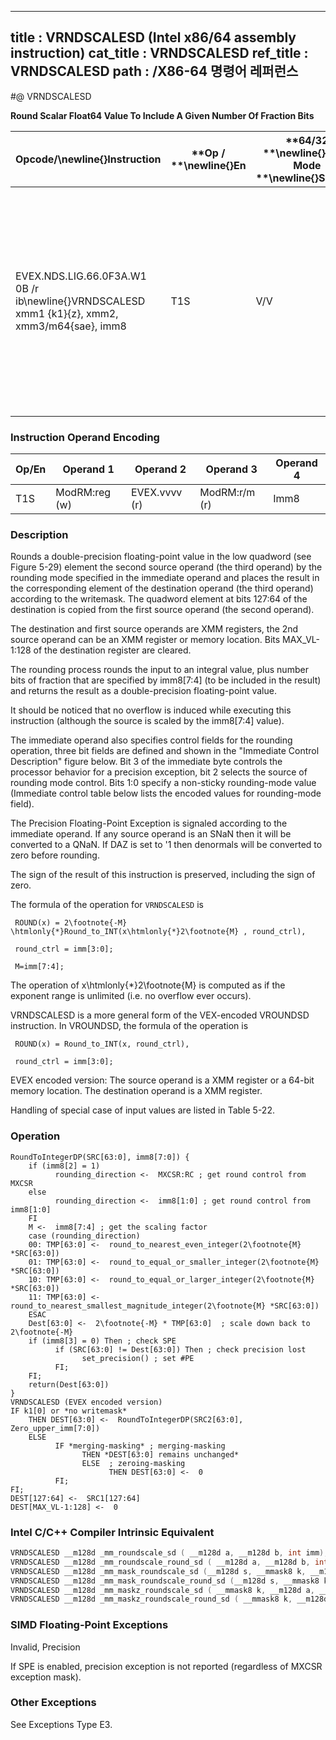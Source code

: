 ----------------------------
title : VRNDSCALESD (Intel x86/64 assembly instruction)
cat_title : VRNDSCALESD
ref_title : VRNDSCALESD
path : /X86-64 명령어 레퍼런스
----------------------------
#@ VRNDSCALESD

**Round Scalar Float64 Value To Include A Given Number Of Fraction Bits**

|**Opcode/**\newline{}**Instruction**|**Op / **\newline{}**En**|**64/32 **\newline{}**bit Mode **\newline{}**Support**|**CPUID **\newline{}**Feature **\newline{}**Flag**|**Description**|
|------------------------------------|-------------------------|------------------------------------------------------|--------------------------------------------------|---------------|
|EVEX.NDS.LIG.66.0F3A.W1 0B /r ib\newline{}VRNDSCALESD xmm1 {k1}{z}, xmm2, xmm3/m64{sae}, imm8|T1S|V/V|AVX512F|Rounds scalar double-precision floating-point value in xmm3/m64 to a number of fraction bits specified by the imm8 field. Stores the result in xmm1 register.|
### Instruction Operand Encoding


|Op/En|Operand 1 |Operand 2|Operand 3|Operand 4|
|-----|----------|---------|---------|---------|
|T1S|ModRM:reg (w)|EVEX.vvvv (r)|ModRM:r/m (r)|Imm8|
### Description


Rounds a double-precision floating-point value in the low quadword (see Figure 5-29) element the second source operand (the third operand) by the rounding mode specified in the immediate operand and places the result in the corresponding element of the destination operand (the third operand) according to the writemask. The quadword element at bits 127:64 of the destination is copied from the first source operand (the second operand).

The destination and first source operands are XMM registers, the 2nd source operand can be an XMM register or memory location. Bits MAX_VL-1:128 of the destination register are cleared.

The rounding process rounds the input to an integral value, plus number bits of fraction that are specified by imm8[7:4] (to be included in the result) and returns the result as a double-precision floating-point value.

It should be noticed that no overflow is induced while executing this instruction (although the source is scaled by the imm8[7:4] value).

The immediate operand also specifies control fields for the rounding operation, three bit fields are defined and shown in the "Immediate Control Description" figure below. Bit 3 of the immediate byte controls the processor behavior for a precision exception, bit 2 selects the source of rounding mode control. Bits 1:0 specify a non-sticky rounding-mode value (Immediate control table below lists the encoded values for rounding-mode field).

The Precision Floating-Point Exception is signaled according to the immediate operand. If any source operand is an SNaN then it will be converted to a QNaN. If DAZ is set to '1 then denormals will be converted to zero before rounding.

The sign of the result of this instruction is preserved, including the sign of zero.

The formula of the operation for `VRNDSCALESD` is

     ROUND(x) = 2\footnote{-M} \htmlonly{*}Round_to_INT(x\htmlonly{*}2\footnote{M} , round_ctrl), 

     round_ctrl = imm[3:0];

     M=imm[7:4];

The operation of x\htmlonly{*}2\footnote{M}  is computed as if the exponent range is unlimited (i.e. no overflow ever occurs).

VRNDSCALESD is a more general form of the VEX-encoded VROUNDSD instruction. In VROUNDSD, the formula of the operation is

     ROUND(x) = Round_to_INT(x, round_ctrl), 

     round_ctrl = imm[3:0];

EVEX encoded version: The source operand is a XMM register or a 64-bit memory location. The destination operand is a XMM register.

Handling of special case of input values are listed in Table 5-22.


### Operation

```info-verb
RoundToIntegerDP(SRC[63:0], imm8[7:0]) {
    if (imm8[2] = 1)
          rounding_direction <-  MXCSR:RC ; get round control from MXCSR
    else
          rounding_direction <-  imm8[1:0] ; get round control from imm8[1:0]
    FI
    M <-  imm8[7:4] ; get the scaling factor
    case (rounding_direction)
    00: TMP[63:0] <-  round_to_nearest_even_integer(2\footnote{M} *SRC[63:0])
    01: TMP[63:0] <-  round_to_equal_or_smaller_integer(2\footnote{M} *SRC[63:0])
    10: TMP[63:0] <-  round_to_equal_or_larger_integer(2\footnote{M} *SRC[63:0])
    11: TMP[63:0] <-  round_to_nearest_smallest_magnitude_integer(2\footnote{M} *SRC[63:0])
    ESAC
    Dest[63:0] <-  2\footnote{-M} * TMP[63:0]  ; scale down back to 2\footnote{-M}
    if (imm8[3] = 0) Then ; check SPE
          if (SRC[63:0] != Dest[63:0]) Then ; check precision lost
                set_precision() ; set #PE
          FI;
    FI;
    return(Dest[63:0])
}
VRNDSCALESD (EVEX encoded version)
IF k1[0] or *no writemask*
    THEN DEST[63:0] <-  RoundToIntegerDP(SRC2[63:0], Zero_upper_imm[7:0])
    ELSE 
          IF *merging-masking* ; merging-masking
                THEN *DEST[63:0] remains unchanged*
                ELSE  ; zeroing-masking
                      THEN DEST[63:0] <-  0
          FI;
FI;
DEST[127:64] <-  SRC1[127:64]
DEST[MAX_VL-1:128] <-  0
```

### Intel C/C++ Compiler Intrinsic Equivalent

```cpp
VRNDSCALESD __m128d _mm_roundscale_sd ( __m128d a, __m128d b, int imm);
VRNDSCALESD __m128d _mm_roundscale_round_sd ( __m128d a, __m128d b, int imm, int sae);
VRNDSCALESD __m128d _mm_mask_roundscale_sd (__m128d s, __mmask8 k, __m128d a, __m128d b, int imm);
VRNDSCALESD __m128d _mm_mask_roundscale_round_sd (__m128d s, __mmask8 k, __m128d a, __m128d b, int imm, int sae);
VRNDSCALESD __m128d _mm_maskz_roundscale_sd ( __mmask8 k, __m128d a, __m128d b, int imm);
VRNDSCALESD __m128d _mm_maskz_roundscale_round_sd ( __mmask8 k, __m128d a, __m128d b, int imm, int sae);
```
### SIMD Floating-Point Exceptions


Invalid, Precision

If SPE is enabled, precision exception is not reported (regardless of MXCSR exception mask).

### Other Exceptions


See Exceptions Type E3.

